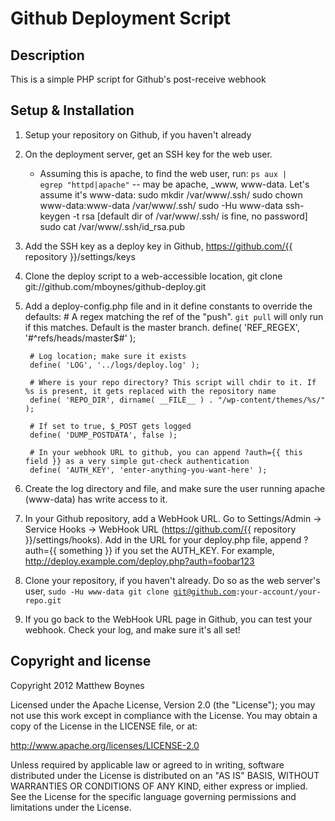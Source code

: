 # Github Deployment Script

## Description

This is a simple PHP script for Github's post-receive webhook

## Setup & Installation

1. Setup your repository on Github, if you haven't already
2. On the deployment server, get an SSH key for the web user.
	* Assuming this is apache, to find the web user, run: <code>ps aux | egrep "httpd|apache"</code> -- may be apache, _www, www-data. Let's assume it's www-data:
			sudo mkdir /var/www/.ssh/
			sudo chown www-data:www-data /var/www/.ssh/
			sudo -Hu www-data ssh-keygen -t rsa
			[default dir of /var/www/.ssh/ is fine, no password]
			sudo cat /var/www/.ssh/id_rsa.pub
3. Add the SSH key as a deploy key in Github, https://github.com/{{ repository }}/settings/keys
4. Clone the deploy script to a web-accessible location, git clone git://github.com/mboynes/github-deploy.git
5. Add a deploy-config.php file and in it define constants to override the defaults:
		# A regex matching the ref of the "push". <code>git pull</code> will only run if this matches. Default is the master branch.
		define( 'REF_REGEX', '#^refs/heads/master$#' );

		# Log location; make sure it exists
		define( 'LOG', '../logs/deploy.log' );

		# Where is your repo directory? This script will chdir to it. If %s is present, it gets replaced with the repository name
		define( 'REPO_DIR', dirname( __FILE__ ) . "/wp-content/themes/%s/" );

		# If set to true, $_POST gets logged
		define( 'DUMP_POSTDATA', false );

		# In your webhook URL to github, you can append ?auth={{ this field }} as a very simple gut-check authentication
		define( 'AUTH_KEY', 'enter-anything-you-want-here' );
6. Create the log directory and file, and make sure the user running apache (www-data) has write access to it.
7. In your Github repository, add a WebHook URL. Go to Settings/Admin -> Service Hooks -> WebHook URL (https://github.com/{{ repository }}/settings/hooks). Add in the URL for your deploy.php file, append ?auth={{ something }} if you set the AUTH_KEY. For example, http://deploy.example.com/deploy.php?auth=foobar123
8. Clone your repository, if you haven't already. Do so as the web server's user, <code>sudo -Hu www-data git clone git@github.com:your-account/your-repo.git</code>
9. If you go back to the WebHook URL page in Github, you can test your webhook. Check your log, and make sure it's all set!


## Copyright and license

Copyright 2012 Matthew Boynes

Licensed under the Apache License, Version 2.0 (the "License");
you may not use this work except in compliance with the License.
You may obtain a copy of the License in the LICENSE file, or at:

   http://www.apache.org/licenses/LICENSE-2.0

Unless required by applicable law or agreed to in writing, software
distributed under the License is distributed on an "AS IS" BASIS,
WITHOUT WARRANTIES OR CONDITIONS OF ANY KIND, either express or implied.
See the License for the specific language governing permissions and
limitations under the License.